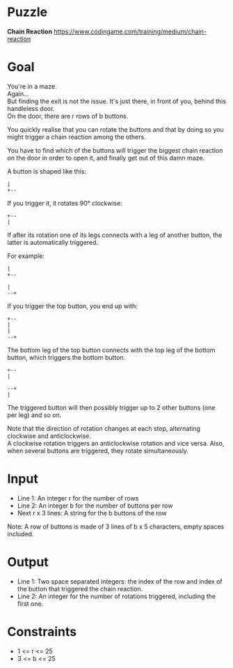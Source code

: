 # Puzzle
**Chain Reaction** https://www.codingame.com/training/medium/chain-reaction

# Goal
You're in a maze.  
Again...  
But finding the exit is not the issue. It's just there, in front of you, behind this handleless door.  
On the door, there are r rows of b buttons.  

You quickly realise that you can rotate the buttons and that by doing so you might trigger a chain reaction among the others.  

You have to find which of the buttons will trigger the biggest chain reaction on the door in order to open it, and finally get out of this damn maze.  

A button is shaped like this:
```
|
+--
```

If you trigger it, it rotates 90° clockwise:
```
+--
|
```

If after its rotation one of its legs connects with a leg of another button, the latter is automatically triggered.

For example:
```
|
+--

|
--+
```

If you trigger the top button, you end up with:
```
+--
|
|
--+
```

The bottom leg of the top button connects with the top leg of the bottom button, which triggers the bottom button.
```
+--
|

--+
|
```

The triggered button will then possibly trigger up to 2 other buttons (one per leg) and so on.

Note that the direction of rotation changes at each step, alternating clockwise and anticlockwise.  
A clockwise rotation triggers an anticlockwise rotation and vice versa. Also, when several buttons are triggered, they rotate simultaneously.

# Input
* Line 1: An integer r for the number of rows
* Line 2: An integer b for the number of buttons per row
* Next r x 3 lines: A string for the b buttons of the row

Note: A row of buttons is made of 3 lines of b x 5 characters, empty spaces included.

# Output
* Line 1: Two space separated integers: the index of the row and index of the button that triggered the chain reaction.
* Line 2: An integer for the number of rotations triggered, including the first one.

# Constraints
* 1 <= r <= 25
* 3 <= b <= 25
